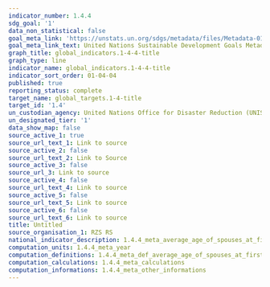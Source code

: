 ```yaml
---
indicator_number: 1.4.4
sdg_goal: '1'
data_non_statistical: false
goal_meta_link: 'https://unstats.un.org/sdgs/metadata/files/Metadata-01-05-01.pdf '
goal_meta_link_text: United Nations Sustainable Development Goals Metadata (PDF 224 KB)
graph_title: global_indicators.1-4-4-title
graph_type: line
indicator_name: global_indicators.1-4-4-title
indicator_sort_order: 01-04-04
published: true
reporting_status: complete
target_name: global_targets.1-4-title
target_id: '1.4'
un_custodian_agency: United Nations Office for Disaster Reduction (UNISDR)
un_designated_tier: '1'
data_show_map: false
source_active_1: true
source_url_text_1: Link to source
source_active_2: false
source_url_text_2: Link to Source
source_active_3: false
source_url_3: Link to source
source_active_4: false
source_url_text_4: Link to source
source_active_5: false
source_url_text_5: Link to source
source_active_6: false
source_url_text_6: Link to source
title: Untitled
source_organisation_1: RZS RS
national_indicator_description: 1.4.4_meta_average_age_of_spouses_at_first_marriage
computation_units: 1.4.4_meta_year
computation_definitions: 1.4.4_meta_def_average_age_of_spouses_at_first_marriage
computation_calculations: 1.4.4_meta_calculations
computation_informations: 1.4.4_meta_other_informations
---
```


